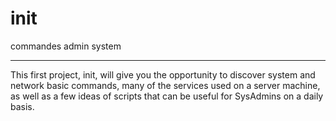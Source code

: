 # init
commandes admin system

---

This first project, init, will give you the opportunity to discover system and network
basic commands, many of the services used on a server machine, as well as a few ideas of
scripts that can be useful for SysAdmins on a daily basis.
